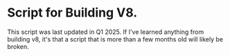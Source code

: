 # Script for Building V8. 

This script was last updated in Q1 2025. If I've learned anything from building v8, it's that a script that is more than a few months old will likely be broken. 